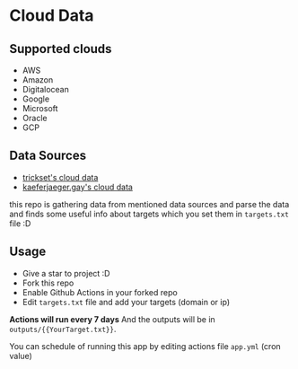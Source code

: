 # Cloud Data

## Supported clouds
- AWS
- Amazon
- Digitalocean
- Google
- Microsoft
- Oracle
- GCP

## Data Sources
- [trickset's cloud data](https://github.com/trickest/cloud)
- [kaeferjaeger.gay's cloud data](http://kaeferjaeger.gay/?dir=sni-ip-ranges)

this repo is gathering data from mentioned data sources and parse the data and finds some useful info about targets which you set them
in `targets.txt` file :D

## Usage
- Give a star to project :D
- Fork this repo
- Enable Github Actions in your forked repo
- Edit `targets.txt` file and add your targets (domain or ip)
  
**Actions will run every 7 days** And the outputs will be in `outputs/{{YourTarget.txt}}`.

You can schedule of running this app by editing actions file `app.yml` (cron value)
